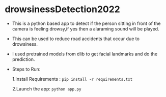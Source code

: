 # drowsinessDetection2022

* This is a python based app to detect if the person sitting in front of the camera is feeling drowsy,if yes then a alaraming sound will be played.
* This can be used to reduce road accidents that occur due to drowsiness.
* I used pretrained models from dlib to get facial landmarks and do the prediction.
* Steps to Run:
  
  1.Install Requirements : `pip install -r requirements.txt`
  
  2.Launch the app: `python app.py`

